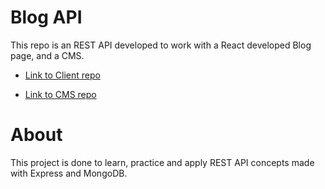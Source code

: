 # Blog API

This repo is an REST API developed to work with a React developed Blog page, and a CMS.

- [Link to Client repo](https://github.com/leandrob0/blog-client) 

- [Link to CMS repo](https://github.com/leandrob0/blog-cms)

# About 

This project is done to learn, practice and apply REST API concepts made with Express and MongoDB.
